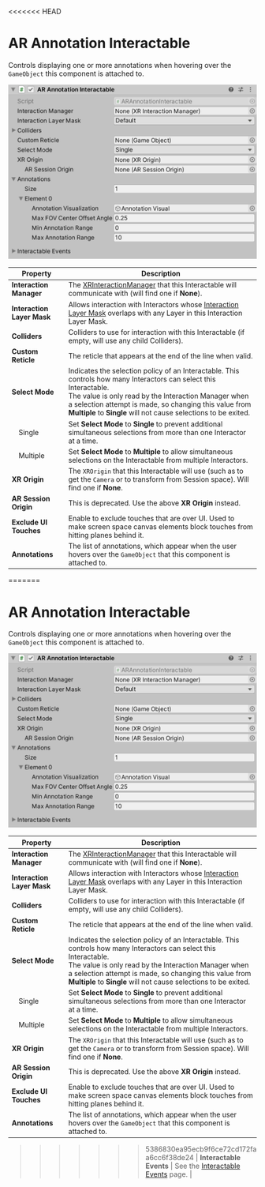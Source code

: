 <<<<<<< HEAD
# AR Annotation Interactable

Controls displaying one or more annotations when hovering over the `GameObject` this component is attached to.

![ARAnnotationInteractable component](images/ar-annotation-interactable.png)

| **Property** | **Description** |
|---|---|
| **Interaction Manager** | The [XRInteractionManager](xr-interaction-manager.md) that this Interactable will communicate with (will find one if **None**). |
| **Interaction Layer Mask** | Allows interaction with Interactors whose [Interaction Layer Mask](interaction-layers.md) overlaps with any Layer in this Interaction Layer Mask. |
| **Colliders** | Colliders to use for interaction with this Interactable (if empty, will use any child Colliders). |
| **Custom Reticle** | The reticle that appears at the end of the line when valid. |
| **Select Mode** | Indicates the selection policy of an Interactable. This controls how many Interactors can select this Interactable.<br />The value is only read by the Interaction Manager when a selection attempt is made, so changing this value from **Multiple** to **Single** will not cause selections to be exited. |
| &emsp;Single | Set **Select Mode** to **Single** to prevent additional simultaneous selections from more than one Interactor at a time. |
| &emsp;Multiple | Set **Select Mode** to **Multiple** to allow simultaneous selections on the Interactable from multiple Interactors. |
| **XR Origin** | The `XROrigin` that this Interactable will use (such as to get the `Camera` or to transform from Session space). Will find one if **None**. |
| **AR Session Origin** | This is deprecated. Use the above **XR Origin** instead. |
| **Exclude UI Touches** | Enable to exclude touches that are over UI. Used to make screen space canvas elements block touches from hitting planes behind it. |
| **Annotations** | The list of annotations, which appear when the user hovers over the `GameObject` that this component is attached to. |
=======
# AR Annotation Interactable

Controls displaying one or more annotations when hovering over the `GameObject` this component is attached to.

![ARAnnotationInteractable component](images/ar-annotation-interactable.png)

| **Property** | **Description** |
|---|---|
| **Interaction Manager** | The [XRInteractionManager](xr-interaction-manager.md) that this Interactable will communicate with (will find one if **None**). |
| **Interaction Layer Mask** | Allows interaction with Interactors whose [Interaction Layer Mask](interaction-layers.md) overlaps with any Layer in this Interaction Layer Mask. |
| **Colliders** | Colliders to use for interaction with this Interactable (if empty, will use any child Colliders). |
| **Custom Reticle** | The reticle that appears at the end of the line when valid. |
| **Select Mode** | Indicates the selection policy of an Interactable. This controls how many Interactors can select this Interactable.<br />The value is only read by the Interaction Manager when a selection attempt is made, so changing this value from **Multiple** to **Single** will not cause selections to be exited. |
| &emsp;Single | Set **Select Mode** to **Single** to prevent additional simultaneous selections from more than one Interactor at a time. |
| &emsp;Multiple | Set **Select Mode** to **Multiple** to allow simultaneous selections on the Interactable from multiple Interactors. |
| **XR Origin** | The `XROrigin` that this Interactable will use (such as to get the `Camera` or to transform from Session space). Will find one if **None**. |
| **AR Session Origin** | This is deprecated. Use the above **XR Origin** instead. |
| **Exclude UI Touches** | Enable to exclude touches that are over UI. Used to make screen space canvas elements block touches from hitting planes behind it. |
| **Annotations** | The list of annotations, which appear when the user hovers over the `GameObject` that this component is attached to. |
>>>>>>> 5386830ea95ecb9f6ce72cd172faa6cc6f38de24
| **Interactable Events** | See the [Interactable Events](interactable-events.md) page. |
